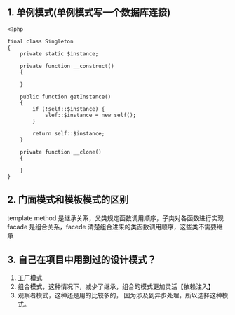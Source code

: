 ## 1. 单例模式(单例模式写一个数据库连接)

```
<?php

final class Singleton
{
	private static $instance;

	private function __construct()
	{

	}

	public function getInstance()
	{
		if (!self::$instance) {
			slef::$instance = new self();
		}

		return self::$instance;
	}

	private function __clone()
	{

	}
}

```

## 2. 门面模式和模板模式的区别

template method 是继承关系，父类规定函数调用顺序，子类对各函数进行实现
facade 是组合关系，facede 清楚组合进来的类函数调用顺序，这些类不需要继承

## 3. 自己在项目中用到过的设计模式？
1. 工厂模式
2. 组合模式，这种情况下，减少了继承，组合的模式更加灵活【依赖注入】
3. 观察者模式，这种还是用的比较多的， 因为涉及到异步处理，所以选择这种模式。